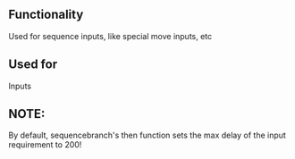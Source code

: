 ## Functionality
Used for sequence inputs, like special move inputs, etc

## Used for
Inputs

## NOTE:
By default, sequencebranch's then function sets the max delay of the input requirement to 200!
